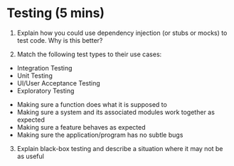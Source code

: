 # Testing (5 mins)

1. Explain how you could use dependency injection (or stubs or mocks) to test code. Why is this better?

2. Match the following test types to their use cases:

- Integration Testing
- Unit Testing
- UI/User Acceptance Testing
- Exploratory Testing

* Making sure a function does what it is supposed to
* Making sure a system and its associated modules work together as expected
* Making sure a feature behaves as expected
* Making sure the application/program has no subtle bugs

3. Explain black-box testing and describe a situation where it may not be as useful
